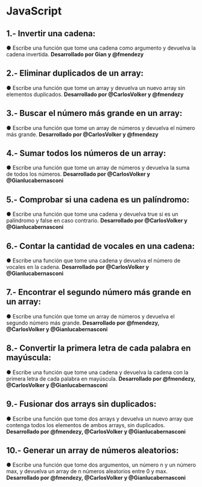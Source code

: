 # JavaScript
## 1.- Invertir una cadena:
●	Escribe una función que tome una cadena como argumento y devuelva la cadena invertida.
**Desarrollado por Gian y @fmendezy**

## 2.- Eliminar duplicados de un array:
●	Escribe una función que tome un array y devuelva un nuevo array sin elementos duplicados.
**Desarrollado por @CarlosVolker y @fmendezy**

## 3.- Buscar el número más grande en un array:
●	Escribe una función que tome un array de números y devuelva el número más grande.
**Desarrollado por @CarlosVolker y @fmendezy**

## 4.- Sumar todos los números de un array:
●	Escribe una función que tome un array de números y devuelva la suma de todos los números.
**Desarrollado por @CarlosVolker y @Gianlucabernasconi**

## 5.- Comprobar si una cadena es un palíndromo:
●	Escribe una función que tome una cadena y devuelva true si es un palíndromo y false en caso contrario.
**Desarrollado por @CarlosVolker y @Gianlucabernasconi**

## 6.- Contar la cantidad de vocales en una cadena:
●	Escribe una función que tome una cadena y devuelva el número de vocales en la cadena.
**Desarrollado por @CarlosVolker y @Gianlucabernasconi**

## 7.- Encontrar el segundo número más grande en un array:
●	Escribe una función que tome un array de números y devuelva el segundo número más grande.
**Desarrollado por @fmendezy, @CarlosVolker y @Gianlucabernasconi**

## 8.- Convertir la primera letra de cada palabra en mayúscula:
●	Escribe una función que tome una cadena y devuelva la cadena con la primera letra de cada palabra en mayúscula.
**Desarrollado por @fmendezy, @CarlosVolker y @Gianlucabernasconi**

## 9.- Fusionar dos arrays sin duplicados:
●	Escribe una función que tome dos arrays y devuelva un nuevo array que contenga todos los elementos de ambos arrays, sin duplicados.
**Desarrollado por @fmendezy, @CarlosVolker y @Gianlucabernasconi**

## 10.- Generar un array de números aleatorios:
●	Escribe una función que tome dos argumentos, un número n y un número max, y devuelva un array de n números aleatorios entre 0 y max.
**Desarrollado por @fmendezy, @CarlosVolker y @Gianlucabernasconi**